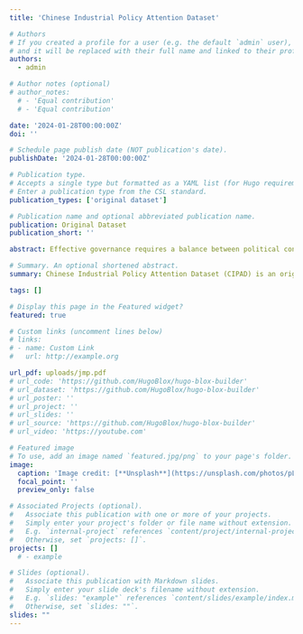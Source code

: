 ```yaml
---
title: 'Chinese Industrial Policy Attention Dataset'

# Authors
# If you created a profile for a user (e.g. the default `admin` user), write the username (folder name) here
# and it will be replaced with their full name and linked to their profile.
authors:
  - admin

# Author notes (optional)
# author_notes:
  # - 'Equal contribution'
  # - 'Equal contribution'

date: '2024-01-28T00:00:00Z'
doi: ''

# Schedule page publish date (NOT publication's date).
publishDate: '2024-01-28T00:00:00Z'

# Publication type.
# Accepts a single type but formatted as a YAML list (for Hugo requirements).
# Enter a publication type from the CSL standard.
publication_types: ['original dataset']

# Publication name and optional abbreviated publication name.
publication: Original Dataset
publication_short: ''

abstract: Effective governance requires a balance between political control and bureaucratic discretion. Sometimes, bureaucrats may voluntarily curtail their use of discretion in response to political control from above, even when they have the formal authority to make decisions. In this article, we argue that in an under-institutionalized accountability system, top-down inspections as a political control instrument can cause widespread decrease in bureaucrats’ preference to use discretion in policymaking by provoking their risk-avoidance strategies. We substantiate this claim by examining the effect of central disciplinary inspections on provincial industrial policymaking in China. Using an original dataset of 612 central-level and 1907 provincial-level industrial policies stipulated between 2001 and 2019, we find that Chinese provincial governments significantly decrease their preference for using discretion in industrial policymaking during inspection active periods. This is shown by reduced willingness of provincial governments to enact local-initiated industrial policies relative to center-following ones. Moreover, we find that central disciplinary inspections have a stronger impact on uninspected provinces who observe their peers being inspected than on provinces being inspected themselves. Additional analysis suggests that central disciplinary inspections, by dampening bureaucrats' preference for using discretion in policymaking, lead to increasing policy homogeneity across provinces in China.

# Summary. An optional shortened abstract.
summary: Chinese Industrial Policy Attention Dataset (CIPAD) is an original dataset which holds over 2500 Chinese industrial policies from 2001 to 2019, along with their allocation of attentiona across 155 manufacturing industry categories.

tags: []

# Display this page in the Featured widget?
featured: true

# Custom links (uncomment lines below)
# links:
# - name: Custom Link
#   url: http://example.org

url_pdf: uploads/jmp.pdf
# url_code: 'https://github.com/HugoBlox/hugo-blox-builder'
# url_dataset: 'https://github.com/HugoBlox/hugo-blox-builder'
# url_poster: ''
# url_project: ''
# url_slides: ''
# url_source: 'https://github.com/HugoBlox/hugo-blox-builder'
# url_video: 'https://youtube.com'

# Featured image
# To use, add an image named `featured.jpg/png` to your page's folder.
image:
  caption: 'Image credit: [**Unsplash**](https://unsplash.com/photos/pLCdAaMFLTE)'
  focal_point: ''
  preview_only: false

# Associated Projects (optional).
#   Associate this publication with one or more of your projects.
#   Simply enter your project's folder or file name without extension.
#   E.g. `internal-project` references `content/project/internal-project/index.md`.
#   Otherwise, set `projects: []`.
projects: []
  # - example

# Slides (optional).
#   Associate this publication with Markdown slides.
#   Simply enter your slide deck's filename without extension.
#   E.g. `slides: "example"` references `content/slides/example/index.md`.
#   Otherwise, set `slides: ""`.
slides: ""
---
```



